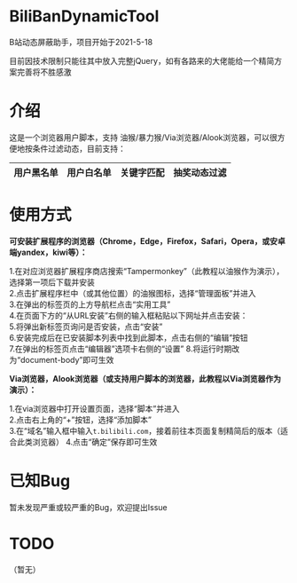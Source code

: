 # BiliBanDynamicTool
B站动态屏蔽助手，项目开始于2021-5-18

目前因技术限制只能往其中放入完整jQuery，如有各路来的大佬能给一个精简方案完善将不胜感激

# 介绍
这是一个浏览器用户脚本，支持 油猴/暴力猴/Via浏览器/Alook浏览器，可以很方便地按条件过滤动态，目前支持：

|用户黑名单|用户白名单|关键字匹配|抽奖动态过滤|
|---------|---------|---------|-----------|

# 使用方式

<b>可安装扩展程序的浏览器（Chrome，Edge，Firefox，Safari，Opera，或安卓端yandex，kiwi等）：</b>

1.在对应浏览器扩展程序商店搜索“Tampermonkey”（此教程以油猴作为演示），选择第一项后下载并安装  
2.点击扩展程序栏中（或其他位置）的油猴图标，选择“管理面板”并进入  
3.在弹出的标签页的上方导航栏点击“实用工具”  
4.在页面下方的“从URL安装”右侧的输入框粘贴以下网址并点击安装：  
5.将弹出新标签页询问是否安装，点击“安装”  
6.安装完成后在已安装脚本列表中找到此脚本，点击右侧的“编辑”按钮  
7.在弹出的标签页点击“编辑器”选项卡右侧的“设置”
8.将运行时期改为“document-body”即可生效

<b>Via浏览器，Alook浏览器（或支持用户脚本的浏览器，此教程以Via浏览器作为演示）：</b>

1.在via浏览器中打开设置页面，选择“脚本”并进入  
2.点击右上角的“+”按钮，选择“添加脚本”  
3.在“域名”输入框中输入```t.bilibili.com```，接着前往本页面复制精简后的版本（适合此类浏览器）
4.点击“确定”保存即可生效

# 已知Bug

暂未发现严重或较严重的Bug，欢迎提出Issue

# TODO

（暂无）
